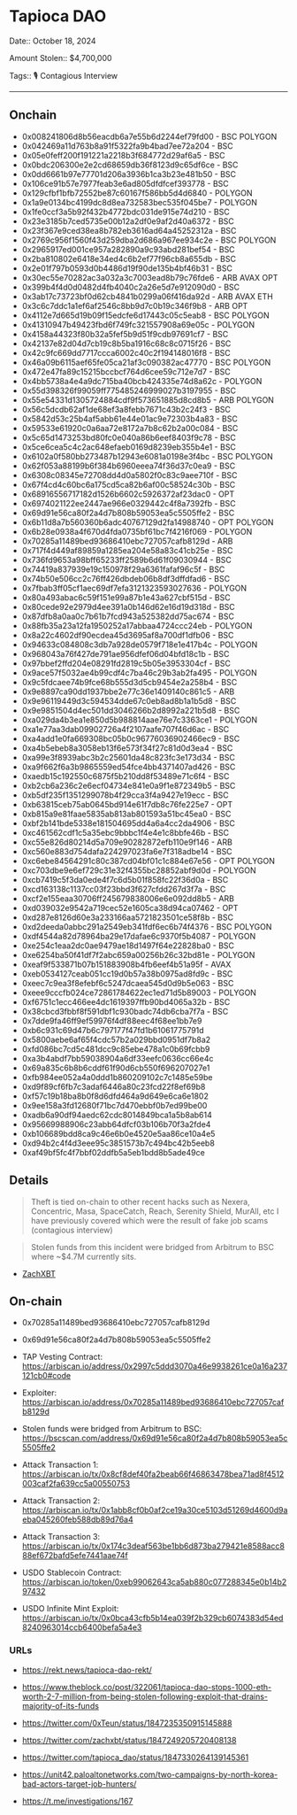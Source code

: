 # Tapioca DAO

Date:: October 18, 2024

Amount Stolen:: $4,700,000

Tags:: 🎙️ Contagious Interview


---

## Onchain

- 0x008241806d8b56eacdb6a7e55b6d2244ef79fd00 - BSC POLYGON
- 0x042469a11d763b8a91f5322fa9b4bad7ee72a204 - BSC
- 0x05e0feff200f191221a2218b3f684772d29af6a5 - BSC
- 0x0bdc206300e2e2cd68659db36f8123d9c65df6ce - BSC
- 0x0dd6661b97e77701d206a3936b1ca3b23e481b50 - BSC
- 0x106ce91b57e7977feab3e6ad805dfdfcef393778 - BSC
- 0x129cfbf1bfb72552be87c60167f586bb5d4d6840 - POLYGON
- 0x1a9e0134bc4199dc8d8ea732583bec535f045be7 - POLYGON
- 0x1fe0ccf3a5b92f432b4772bdc031de915e74d210 - BSC
- 0x23e3185b7ced5735e00b12a2df0e9af2d40a6372 - BSC
- 0x23f367e9ced38ea8b782eb3616ad64a45252312a - BSC
- 0x2769c956f1560f43d259dba2d686a967ee934c2e - BSC POLYGON
- 0x2965917ed001ce957a282890a9c93abd281bef54 - BSC
- 0x2ba810802e6418e34ed4c6b2ef77f96cb8a655db - BSC
- 0x2e01f797b0593d0b4486d19f90de135b4bf46b31 - BSC
- 0x30ec55e70282ac3a032a3c7003ead8b79c76fde6 - ARB AVAX OPT
- 0x399b4f4d0d0482d4fb4040c2a26e5d7e912090d0 - BSC
- 0x3ab17c73723bf0d62cb4841b0299a06f416da92d - ARB AVAX ETH
- 0x3c6c7ddc1a1ef6af2546c8bb9d7c0b19c346f9b8 - ARB OPT
- 0x4112e7d665d19b09f15edcfe6d17443c05c5eab8 - BSC POLYGON
- 0x41310947b49423fbd6f749fc321557908a69e05c - POLYGON
- 0x4158a44323f80b32a5fef5b9d51f9cdb97691cf7 - BSC
- 0x42137e82d04d7cb19c8b5ba1916c68c8c0715f26 - BSC
- 0x42c9fc669dd7717ccca6002c40c2f194148016f8 - BSC
- 0x46a09b6115aef65fe05ca21af3c090382ac47770 - BSC POLYGON
- 0x472e47fa89c15215bccbcf764d6cee59c712e7d7 - BSC
- 0x4bb5738a4e4a9dc715ba40bcb424335e74d8a62c - POLYGON
- 0x55d398326f99059ff775485246999027b3197955 - BSC
- 0x55e54331d1305724884cdf9f573651885d8cd8b5 - ARB POLYGON
- 0x56c5dcdb62af1de68ef3a8febb7671c43b2c24f3 - BSC
- 0x5842d53c25b4af5abb61e44e01ac9e72303b4a83 - BSC
- 0x59533e61920c0a6aa72e8172a7b8c62b2a00c084 - BSC
- 0x5c65d1473253bd80fc0e040a86b6eef8403f9c78 - BSC
- 0x5ce6cea5c4c2ac648efaeb0169d8239eb355b4e1 - BSC
- 0x6102a0f580bb273487b12943e6081a0198e3f4bc - BSC POLYGON
- 0x62f053a88199b6f384b6960eeea74f36d37c0ea9 - BSC
- 0x6308c08345e72708dd4d0a5802f0c83c9aee710f - BSC
- 0x67f4cd4c60bc6a175cd5ca82b6af00c58524c30b - BSC
- 0x68916556717182d1526b6602c5926372af23dac0 - OPT
- 0x6974021122ee2447ae966e0329442c4f8a7392fb - BSC
- 0x69d91e56ca80f2a4d7b808b59053ea5c5505ffe2 - BSC
- 0x6b11d8a7b560360b6adc40767129d2fa14988740 - OPT POLYGON
- 0x6b28e0938a4f670d4fda0735bf61bc7f4216f069 - POLYGON
- 0x70285a11489bed93686410ebc727057cafb8129d - ARB
- 0x717f4d449af89859a1285ea204e58a83c41cb25e - BSC
- 0x736fd9653a98bff65233ff2589b6d61f09030944 - BSC
- 0x74419a837939e19c150978f29a6361fafaf96c5f - BSC
- 0x74b50e506cc2c76ff426dbdeb06b8df3dffdfad6 - BSC
- 0x7fbab3ff05cf1aec69df7efa3121323593027636 - POLYGON
- 0x80a493abac6c59f151e99a87b1e43a627cbf515d - BSC
- 0x80cede92e2979d4ee391a0b146d62e16d19d318d - BSC
- 0x87dfb8a0aa0c7b61b7fcd943a525382dd75ac674 - BSC
- 0x88fb35a23a12fa1950252a17abbaa4724ccc24eb - POLYGON
- 0x8a22c4602df90ecdea45d3695af8a700df1dfb06 - BSC
- 0x94633c084808c3db7a928de0579f718e1e417b4c - POLYGON
- 0x968043a76f427de791ae956dfef06d04bfd18c1b - BSC
- 0x97bbef2ffd204e08291fd2819c5b05e3953304cf - BSC
- 0x9ace57f5032ae4b99cdf4c7ba46c29b3ab2fa495 - POLYGON
- 0x9c5fdcaee74b9fce68b555d3d5cb9454e2a258b4 - BSC
- 0x9e8897ca90dd1937bbe2e77c36e1409140c861c5 - ARB
- 0x9e96119449d3c594534dde67c0eb8ad8b1a1b5d8 - BSC
- 0x9e9851504d4ec501dd3046266b2d8992a221b5d8 - BSC
- 0xa029da4b3ea1e850d5b988814aae76e7c3363ce1 - POLYGON
- 0xa1e77aa3dab09902726a4f2107aafe707f46d6ac - BSC
- 0xa4add1e0fa669308bc05b0c96776036902466ec9 - BSC
- 0xa4b5ebeb8a3058eb13f6e573f34f27c81d0d3ea4 - BSC
- 0xa99e3f8939abc3b2c25601da48c823fc3e173d34 - BSC
- 0xa9f662f6a3b9865559ed54fce4bb4371407ad426 - BSC
- 0xaedb15c192550c6875f5b210dd8f53489e71c6f4 - BSC
- 0xb2cb6a236c2e6ecf04734e841e0a9f1e872349b5 - BSC
- 0xb5df235f1351299078b4f29cca3f4a9427e19ecc - BSC
- 0xb63815ceb75ab0645bd914e61f7db8c76fe225e7 - OPT
- 0xb815a9e81faae5835ab813ab801593a51bc45ea0 - BSC
- 0xbf2b141bde5338e181504695dd4a6a4cc2da4906 - BSC
- 0xc461562cdf1c5a35ebc9bbbc1f4e4e1c8bbfe46b - BSC
- 0xc55e826d80214d5a709e90282872efb110e9f146 - ARB
- 0xc560e883d754dafa224297023fa6e7f318adbe14 - BSC
- 0xc6ebe84564291c80c387cd04bf01c1c884e67e56 - OPT POLYGON
- 0xc703dbe9e6ef729c31e32f4355bc28852abf9d0d - POLYGON
- 0xcb7419c5f3da0ede4f7c6d5b01f858fc22f36d0a - BSC
- 0xcd163138c1137cc03f23bbd3f627cfdd267d3f7a - BSC
- 0xcf2e155eaa30706ff245679838006e6e092dd8b5 - ARB
- 0xd039032e9542a719cec52e1605ca38d94ca07462 - OPT
- 0xd287e8126d60e3a233166aa5721823501ce58f8b - BSC
- 0xd2deeda0abbc291a2549eb341fdf6ec6b74f4376 - BSC POLYGON
- 0xdf4544a82d78964ba29e17dafae6c9370f5b4087 - POLYGON
- 0xe254c1eaa2dc0ae9479ae18d1497f64e22828ba0 - BSC
- 0xe6254ba50f41df7f2abc659a00256b26c32bd81e - POLYGON
- 0xeaf9f533871b07b151883908b4fb6eef4b51a95f - AVAX
- 0xeb0534127ceab051cc19d0b57a38b0975ad8fd9c - BSC
- 0xeec7c9ea3f8efebf6c5247dcaea545d0d9b5e063 - BSC
- 0xeee9cccfb024ce72861784622ec1ed71d5b89003 - POLYGON
- 0xf6751c1ecc466ee4dc1619397ffb90bd4065a32b - BSC
- 0x38cbcd3fbbf8f591dbf1c930badc74db6cba7f7a - BSC
- 0x7dde9fa46ff9ef59976f4df88eec4f68ee1bb7e9
- 0xb6c931c69d47b6c797177f47fd1b61061775791d
- 0x5800aebe6af65f4cdc57b2a029bbd0951df7b8a2
- 0xfd086bc7cd5c481dcc9c85ebe478a1c0b69fcbb9
- 0xa3b4abdf7bb59038904a6df33eefc0636cc66e4c
- 0x69a835c6b8b6cddf61f90d6cb550f696207027e1
- 0xfb984ee052a4a0ddd1b860209102c7c1485e59be
- 0xd9f89cf6fb7c3adaf6446a80c23fcd22f8ef69b8
- 0xf57c19b18ba8b0f8d6dfd464a9d649e6ca6e1802
- 0x9ee158a3fd12680f71bc7d470ebbf0b7ed99be00
- 0xadb6a90df94aedc62cdc8014849bca1a5b8ab614
- 0x95669988906c23abb64dfcf03b106b70f3a2fde4
- 0xb106689bdd8ca9c46e6b0e4520e5aa86ce10a4e5
- 0xd94b2c4f4d3eee95c3851573b7c494bc42b5eeb8
- 0xaf49bf5fc4f7bbf02ddfb5a5eb1bdd8b5ade49ce


## Details

> Theft is tied on-chain to other recent hacks such as Nexera, Concentric, Masa, SpaceCatch, Reach, Serenity Shield, MurAll, etc I have previously covered which were the result of fake job scams (contagious interview)

> Stolen funds from this incident were bridged from Arbitrum to BSC where ~$4.7M currently sits.

- [ZachXBT](https://t.me/investigations/167)


## On-chain

- 0x70285a11489bed93686410ebc727057cafb8129d

- 0x69d91e56ca80f2a4d7b808b59053ea5c5505ffe2

- TAP Vesting Contract: https://arbiscan.io/address/0x2997c5ddd3070a46e9938261ce0a16a237121cb0#code

- Exploiter: https://arbiscan.io/address/0x70285a11489bed93686410ebc727057cafb8129d

- Stolen funds were bridged from Arbitrum to BSC: https://bscscan.com/address/0x69d91e56ca80f2a4d7b808b59053ea5c5505ffe2

- Attack Transaction 1: https://arbiscan.io/tx/0x8cf8def40fa2beab66f46863478bea71ad8f4512003caf2fa639cc5a00550753

- Attack Transaction 2: https://arbiscan.io/tx/0x1abb8cf0b0af2ce19a30ce5103d51269d4600d9aeba045260feb588db89d76a4

- Attack Transaction 3: https://arbiscan.io/tx/0x174c3deaf563be1bb6d873ba279421e8588acc888ef672bafd5efe7441aae74f

- USDO Stablecoin Contract: https://arbiscan.io/token/0xeb99062643ca5ab880c077288345e0b14b297432

- USDO Infinite Mint Exploit: https://arbiscan.io/tx/0x0bca43cfb5b14ea039f2b329cb6074383d54ed8240963014ccb6400befa5a4e3



### URLs

- https://rekt.news/tapioca-dao-rekt/

- https://www.theblock.co/post/322061/tapioca-dao-stops-1000-eth-worth-2-7-million-from-being-stolen-following-exploit-that-drains-majority-of-its-funds

- https://twitter.com/0xTeun/status/1847235350915145888

- https://twitter.com/zachxbt/status/1847249205720408138

- https://twitter.com/tapioca_dao/status/1847330264139145361

- https://unit42.paloaltonetworks.com/two-campaigns-by-north-korea-bad-actors-target-job-hunters/

- https://t.me/investigations/167